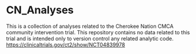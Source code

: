 # CN_Analyses
This is a collection of analyses related to the Cherokee Nation CMCA community intervention trial. This repository contains no data related to this trial and is intended only to version control any related analytic code. 
https://clinicaltrials.gov/ct2/show/NCT04839978 
